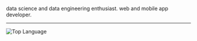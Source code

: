 data science and data engineering enthusiast. web and mobile app developer.

--- 

![Top Language](https://img.shields.io/github/languages/top/kibambe-0167?style=flat-square)


